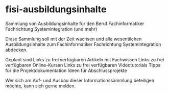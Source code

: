 # fisi-ausbildungsinhalte
Sammlung von Ausbildungsinhalte für den Beruf Fachinformatiker Fachrichtung Systemintegration (und mehr)

Diese Sammlung soll mit der Zeit wachsen und alle wesentlichen Ausbildungsinhalte zum Fachinformatiker Fachrichtung Systemintegration abdecken.

Geplant sind
Links zu frei verfügbaren Artikeln mit Fachwissen
Links zu frei verfügbaren Online-Kursen
Links zu frei verfügbaren Videotutorials
Tipps für die Projektdokumentation
Ideen für Abschlussprojekte

Wer sich am Auf- und Ausbau dieser Informationssammlung beteiligen möchte, kann sich gerne melden.
